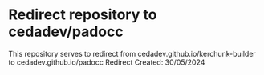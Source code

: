 # Redirect repository to cedadev/padocc

This repository serves to redirect from cedadev.github.io/kerchunk-builder to cedadev.github.io/padocc
Redirect Created: 30/05/2024
